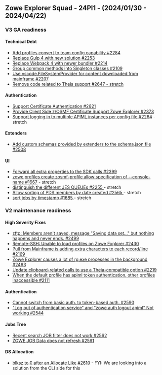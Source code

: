 ## Zowe Explorer Squad - 24PI1 - (2024/01/30 - 2024/04/22)

### V3 GA readiness

#### Technical Debt

- [Add profiles convert to team config capability  #2284](https://github.com/zowe/vscode-extension-for-zowe/issues/2284)
- [Replace Gulp 4 with new solution #2253](https://github.com/zowe/vscode-extension-for-zowe/issues/2253)
- [Replace Webpack 4 with newer bundler #2214](https://github.com/zowe/vscode-extension-for-zowe/issues/2214)
- [Group common methods into Singleton classes #2109](https://github.com/zowe/vscode-extension-for-zowe/issues/2109)
- [Use vscode.FileSystemProvider for content downloaded from mainframe #2207](https://github.com/zowe/vscode-extension-for-zowe/issues/2207)
- [Remove code related to Theia support  #2647 - stretch](https://github.com/zowe/vscode-extension-for-zowe/issues/2647)

#### Authentication

- [Support Certificate Authentication #2621](https://github.com/zowe/vscode-extension-for-zowe/issues/2621)
- [Provide Client Side z/OSMF Certificate Support Zowe Explorer #2373](https://github.com/zowe/vscode-extension-for-zowe/issues/2373)
- [Support logging in to multiple APIML instances per config file #2264](https://github.com/zowe/vscode-extension-for-zowe/issues/2264)  - stretch

#### Extenders

- [Add custom schemas provided by extenders to the schema.json file #2508 ](https://github.com/zowe/vscode-extension-for-zowe/issues/2508)

#### UI

- [Forward all extra properties to the SDK calls #2399 ](https://github.com/zowe/vscode-extension-for-zowe/issues/2399)
- [zowe profiles create zosmf-profile allow specification of --console-name  #1667](https://github.com/zowe/vscode-extension-for-zowe/issues/1667) - stretch
- [distinguish the different JES QUEUEs #2255 ](https://github.com/zowe/vscode-extension-for-zowe/issues/2255)  - stretch
- [Allow sorting of PDS members by date created #2565 ](https://github.com/zowe/vscode-extension-for-zowe/issues/2565) - stretch
- [sort jobs by timestamp #1685 ](https://github.com/zowe/vscode-extension-for-zowe/issues/1685) - stretch

### V2 maintenance readiness 

#### High Severity Fixes

- [zftp: Members aren't saved, message "Saving data set..." but nothing happens and never ends. #2499](https://github.com/zowe/vscode-extension-for-zowe/issues/2499)
- [Remote-SSH: Unable to load profiles on Zowe Explorer #2430 ](https://github.com/zowe/vscode-extension-for-zowe/issues/2430)
- [Pull from Mainframe is adding extra characters to each record/line #2169 ](https://github.com/zowe/vscode-extension-for-zowe/issues/2169)
- [Zowe Explorer causes a lot of rg.exe processes in the background #2463 ](https://github.com/zowe/vscode-extension-for-zowe/issues/2463)
- [Update clipboard-related calls to use a Theia-compatible option #2219](https://github.com/zowe/vscode-extension-for-zowe/issues/2219)
- [When the default profile has apiml token authentication, other profiles inaccessible #2111](https://github.com/zowe/vscode-extension-for-zowe/issues/2111)

#### Authentication

- [Cannot switch from basic auth. to token-based auth. #2590](https://github.com/zowe/vscode-extension-for-zowe/issues/2590)
- ["Log out of authentication service" and "zowe auth logout apiml" Not working #2544](https://github.com/zowe/vscode-extension-for-zowe/issues/2544)

#### Jobs Tree

- [Recent search JOB filter does not work #2562](https://github.com/zowe/vscode-extension-for-zowe/issues/2562)
- [ZOWE JOB Data does not refresh #2561](https://github.com/zowe/vscode-extension-for-zowe/issues/2561)

#### DS Allocation 

- [blksz to 0 after an Allocate Like #2610](https://github.com/zowe/vscode-extension-for-zowe/issues/2610) - FYI: We are looking into a solution from the CLI side for this
